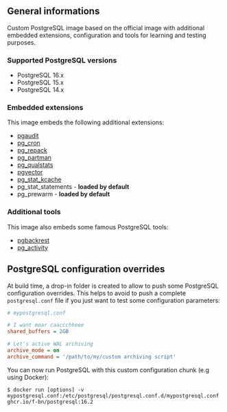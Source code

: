 ## General informations

Custom PostgreSQL image based on the official image with additional embedded extensions, configuration and tools for learning and testing purposes.

### Supported PostgreSQL versions

- PostgreSQL 16.x
- PostgreSQL 15.x
- PostgreSQL 14.x

### Embedded extensions

This image embeds the following additional extensions:
  - [pgaudit](https://github.com/pgaudit/pgaudit)
  - [pg_cron](https://github.com/citusdata/pg_cron)
  - [pg_repack](https://github.com/reorg/pg_repack)
  - [pg_partman](https://github.com/pgpartman/pg_partman)
  - [pg_qualstats](https://github.com/powa-team/pg_qualstats)
  - [pgvector](https://github.com/pgvector/pgvector)
  - [pg_stat_kcache](https://github.com/powa-team/pg_stat_kcache)
  - pg_stat_statements - **loaded by default**
  - pg_prewarm - **loaded by default**

### Additional tools

This image also embeds some famous PostgreSQL tools:
  - [pgbackrest](https://github.com/pgbackrest/pgbackrest)
  - [pg_activity](https://github.com/dalibo/pg_activity)

## PostgreSQL configuration overrides

At build time, a drop-in folder is created to allow to push some PostgreSQL configuration overrides. This helps to avoid to push a complete `postgresql.conf` file if you just want to test some configuration parameters:

```ini
# mypostgresql.conf

# I want moar caaccchheee
shared_buffers = 2GB

# Let's active WAL archiving
archive_mode = on
archive_command = '/path/to/my/custom archiving script'
```

You can now run PostgreSQL with this custom configuration chunk (e.g using Docker):

```shell
$ docker run [options] -v mypostgresql.conf:/etc/postgresql/postgresql.conf.d/mypostgresql.conf ghcr.io/f-bn/postgresql:16.2
```